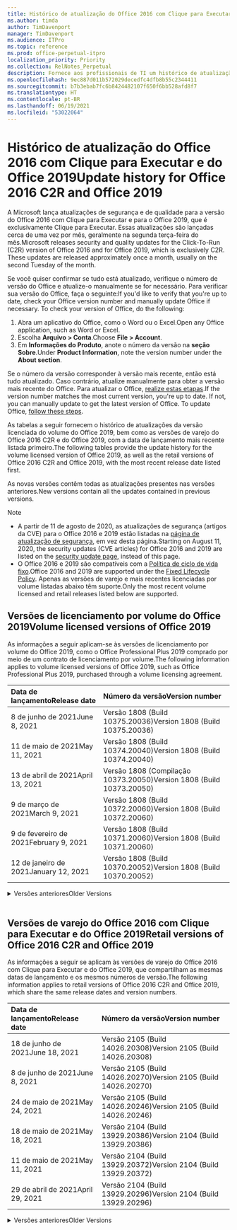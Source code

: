 ```yaml
---
title: Histórico de atualização do Office 2016 com Clique para Executar e do Office 2019
ms.author: timda
author: TimDavenport
manager: TimDavenport
ms.audience: ITPro
ms.topic: reference
ms.prod: office-perpetual-itpro
localization_priority: Priority
ms.collection: RelNotes_Perpetual
description: Fornece aos profissionais de TI um histórico de atualização para versões perpétuas do Office 2016 e 2019 com Clique para Executar
ms.openlocfilehash: 9ec887d011b572029decedfc4dfb8b55c2344411
ms.sourcegitcommit: b7b3ebab7fc6b8424482107f650f6bb528afd8f7
ms.translationtype: HT
ms.contentlocale: pt-BR
ms.lasthandoff: 06/19/2021
ms.locfileid: "53022064"
---
```

# <a name="update-history-for-office-2016-c2r-and-office-2019"></a><span data-ttu-id="cbc84-103">Histórico de atualização do Office 2016 com Clique para Executar e do Office 2019</span><span class="sxs-lookup"><span data-stu-id="cbc84-103">Update history for Office 2016 C2R and Office 2019</span></span>

<span data-ttu-id="cbc84-p101">A Microsoft lança atualizações de segurança e de qualidade para a versão do Office 2016 com Clique para Executar e para o Office 2019, que é exclusivamente Clique para Executar. Essas atualizações são lançadas cerca de uma vez por mês, geralmente na segunda terça-feira do mês.</span><span class="sxs-lookup"><span data-stu-id="cbc84-p101">Microsoft releases security and quality updates for the Click-To-Run (C2R) version of Office 2016 and for Office 2019, which is exclusively C2R. These updates are released approximately once a month, usually on the second Tuesday of the month.</span></span>

<span data-ttu-id="cbc84-p102">Se você quiser confirmar se tudo está atualizado, verifique o número de versão do Office e atualize-o manualmente se for necessário. Para verificar sua versão do Office, faça o seguinte:</span><span class="sxs-lookup"><span data-stu-id="cbc84-p102">If you'd like to verify that you're up to date, check your Office version number and manually update Office if necessary. To check your version of Office, do the following:</span></span>

  1.    <span data-ttu-id="cbc84-108">Abra um aplicativo do Office, como o Word ou o Excel.</span><span class="sxs-lookup"><span data-stu-id="cbc84-108">Open any Office application, such as Word or Excel.</span></span>
  2.    <span data-ttu-id="cbc84-109">Escolha **Arquivo > Conta**.</span><span class="sxs-lookup"><span data-stu-id="cbc84-109">Choose **File > Account**.</span></span>
  3.    <span data-ttu-id="cbc84-110">Em **Informações do Produto**, anote o número da versão na **seção Sobre**.</span><span class="sxs-lookup"><span data-stu-id="cbc84-110">Under **Product Information**, note the version number under the **About section**.</span></span>

<span data-ttu-id="cbc84-p103">Se o número da versão corresponder à versão mais recente, então está tudo atualizado. Caso contrário, atualize manualmente para obter a versão mais recente do Office. Para atualizar o Office, [realize estas etapas](https://support.office.com/article/2ab296f3-7f03-43a2-8e50-46de917611c5).</span><span class="sxs-lookup"><span data-stu-id="cbc84-p103">If the version number matches the most current version, you're up to date. If not, you can manually update to get the latest version of Office. To update Office, [follow these steps](https://support.office.com/article/2ab296f3-7f03-43a2-8e50-46de917611c5).</span></span>


<span data-ttu-id="cbc84-114">As tabelas a seguir fornecem o histórico de atualizações da versão licenciada do volume do Office 2019, bem como as versões de varejo do Office 2016 C2R e do Office 2019, com a data de lançamento mais recente listada primeiro.</span><span class="sxs-lookup"><span data-stu-id="cbc84-114">The following tables provide the update history for the volume licensed version of Office 2019, as well as the retail versions of Office 2016 C2R and Office 2019, with the most recent release date listed first.</span></span>

<span data-ttu-id="cbc84-115">As novas versões contêm todas as atualizações presentes nas versões anteriores.</span><span class="sxs-lookup"><span data-stu-id="cbc84-115">New versions contain all the updates contained in previous versions.</span></span>


 > [!NOTE]
> - <span data-ttu-id="cbc84-116">A partir de 11 de agosto de 2020, as atualizações de segurança (artigos da CVE) para o Office 2016 e 2019 estão listadas na [página de atualização de segurança](./microsoft365-apps-security-updates.md), em vez desta página.</span><span class="sxs-lookup"><span data-stu-id="cbc84-116">Starting on August 11, 2020, the security updates (CVE articles) for Office 2016 and 2019 are listed on the [security update page](./microsoft365-apps-security-updates.md), instead of this page.</span></span> 
> - <span data-ttu-id="cbc84-117">O Office 2016 e 2019 são compatíveis com a [Política de ciclo de vida fixo](/lifecycle/policies/fixed).</span><span class="sxs-lookup"><span data-stu-id="cbc84-117">Office 2016 and 2019 are supported under the [Fixed Lifecycle Policy](/lifecycle/policies/fixed).</span></span> <span data-ttu-id="cbc84-118">Apenas as versões de varejo e mais recentes licenciadas por volume listadas abaixo têm suporte.</span><span class="sxs-lookup"><span data-stu-id="cbc84-118">Only the most recent volume licensed and retail releases listed below are supported.</span></span>


## <a name="volume-licensed-versions-of-office-2019"></a><span data-ttu-id="cbc84-119">Versões de licenciamento por volume do Office 2019</span><span class="sxs-lookup"><span data-stu-id="cbc84-119">Volume licensed versions of Office 2019</span></span>
<span data-ttu-id="cbc84-120">As informações a seguir aplicam-se às versões de licenciamento por volume do Office 2019, como o Office Professional Plus 2019 comprado por meio de um contrato de licenciamento por volume.</span><span class="sxs-lookup"><span data-stu-id="cbc84-120">The following information applies to volume licensed versions of Office 2019, such as Office Professional Plus 2019, purchased through a volume licensing agreement.</span></span>

[//]: # (NÃO REMOVA O INÍCIO DA TABELA VL)


|<span data-ttu-id="cbc84-122">**Data de lançamento**</span><span class="sxs-lookup"><span data-stu-id="cbc84-122">**Release date**</span></span>|<span data-ttu-id="cbc84-123">**Número da versão**</span><span class="sxs-lookup"><span data-stu-id="cbc84-123">**Version number**</span></span>|
|:-----|:-----|
|<span data-ttu-id="cbc84-124">8 de junho de 2021</span><span class="sxs-lookup"><span data-stu-id="cbc84-124">June 8, 2021</span></span>|<span data-ttu-id="cbc84-125">Versão 1808 (Build 10375.20036)</span><span class="sxs-lookup"><span data-stu-id="cbc84-125">Version 1808 (Build 10375.20036)</span></span>|
|<span data-ttu-id="cbc84-126">11 de maio de 2021</span><span class="sxs-lookup"><span data-stu-id="cbc84-126">May 11, 2021</span></span>|<span data-ttu-id="cbc84-127">Versão 1808 (Build 10374.20040)</span><span class="sxs-lookup"><span data-stu-id="cbc84-127">Version 1808 (Build 10374.20040)</span></span>|
|<span data-ttu-id="cbc84-128">13 de abril de 2021</span><span class="sxs-lookup"><span data-stu-id="cbc84-128">April 13, 2021</span></span>|<span data-ttu-id="cbc84-129">Versão 1808 (Compilação 10373.20050)</span><span class="sxs-lookup"><span data-stu-id="cbc84-129">Version 1808 (Build 10373.20050)</span></span>|
|<span data-ttu-id="cbc84-130">9 de março de 2021</span><span class="sxs-lookup"><span data-stu-id="cbc84-130">March 9, 2021</span></span>|<span data-ttu-id="cbc84-131">Versão 1808 (Build 10372.20060)</span><span class="sxs-lookup"><span data-stu-id="cbc84-131">Version 1808 (Build 10372.20060)</span></span>|
|<span data-ttu-id="cbc84-132">9 de fevereiro de 2021</span><span class="sxs-lookup"><span data-stu-id="cbc84-132">February 9, 2021</span></span>|<span data-ttu-id="cbc84-133">Versão 1808 (Build 10371.20060)</span><span class="sxs-lookup"><span data-stu-id="cbc84-133">Version 1808 (Build 10371.20060)</span></span>|
|<span data-ttu-id="cbc84-134">12 de janeiro de 2021</span><span class="sxs-lookup"><span data-stu-id="cbc84-134">January 12, 2021</span></span>|<span data-ttu-id="cbc84-135">Versão 1808 (Build 10370.20052)</span><span class="sxs-lookup"><span data-stu-id="cbc84-135">Version 1808 (Build 10370.20052)</span></span>|


[//]: # (NÃO REMOVA O FINAL DA TABELA VL)

<details>
<summary><span data-ttu-id="cbc84-137">Versões anteriores</span><span class="sxs-lookup"><span data-stu-id="cbc84-137">Older Versions</span></span></summary>
 

[//]: # (NÃO REMOVA O INÍCIO DA ANTIGA TABELA VL)


|<span data-ttu-id="cbc84-139">**Data de lançamento**</span><span class="sxs-lookup"><span data-stu-id="cbc84-139">**Release date**</span></span>|<span data-ttu-id="cbc84-140">**Número da versão**</span><span class="sxs-lookup"><span data-stu-id="cbc84-140">**Version number**</span></span>|
|:-----|:-----|
|<span data-ttu-id="cbc84-141">8 de dezembro de 2020</span><span class="sxs-lookup"><span data-stu-id="cbc84-141">December 8, 2020</span></span>|<span data-ttu-id="cbc84-142">Versão 1808 (Build 10369.20032)</span><span class="sxs-lookup"><span data-stu-id="cbc84-142">Version 1808 (Build 10369.20032)</span></span>|
|<span data-ttu-id="cbc84-143">10 de novembro de 2020</span><span class="sxs-lookup"><span data-stu-id="cbc84-143">November 10, 2020</span></span>|<span data-ttu-id="cbc84-144">Versão 1808 (Build 10368.20035)</span><span class="sxs-lookup"><span data-stu-id="cbc84-144">Version 1808 (Build 10368.20035)</span></span>|
|<span data-ttu-id="cbc84-145">13 de outubro de 2020</span><span class="sxs-lookup"><span data-stu-id="cbc84-145">October 13, 2020</span></span>|<span data-ttu-id="cbc84-146">Versão 1808 (Build 10367.20048)</span><span class="sxs-lookup"><span data-stu-id="cbc84-146">Version 1808 (Build 10367.20048)</span></span>|
|<span data-ttu-id="cbc84-147">8 de setembro de 2020</span><span class="sxs-lookup"><span data-stu-id="cbc84-147">September 8, 2020</span></span>|<span data-ttu-id="cbc84-148">Versão 1808 (build 10366.20016)</span><span class="sxs-lookup"><span data-stu-id="cbc84-148">Version 1808 (Build 10366.20016)</span></span>|
|<span data-ttu-id="cbc84-149">11 de agosto de 2020</span><span class="sxs-lookup"><span data-stu-id="cbc84-149">August 11, 2020</span></span>|<span data-ttu-id="cbc84-150">Versão 1808 (Compilação 10364.20059)</span><span class="sxs-lookup"><span data-stu-id="cbc84-150">Version 1808 (Build 10364.20059)</span></span>|
|<span data-ttu-id="cbc84-151">14 de julho de 2020</span><span class="sxs-lookup"><span data-stu-id="cbc84-151">July 14, 2020</span></span>   |<span data-ttu-id="cbc84-152">Versão 1808 (Build 10363.20015)</span><span class="sxs-lookup"><span data-stu-id="cbc84-152">Version 1808 (Build 10363.20015)</span></span>  |
|<span data-ttu-id="cbc84-153">9 de junho de 2020</span><span class="sxs-lookup"><span data-stu-id="cbc84-153">June 9, 2020</span></span>   |<span data-ttu-id="cbc84-154">Versão 1808 (Compilação 10361.20002)</span><span class="sxs-lookup"><span data-stu-id="cbc84-154">Version 1808 (Build 10361.20002)</span></span>  |
|<span data-ttu-id="cbc84-155">12 de maio de 2020</span><span class="sxs-lookup"><span data-stu-id="cbc84-155">May 12, 2020</span></span>   |<span data-ttu-id="cbc84-156">Versão 1808 (Build 10359.20023)</span><span class="sxs-lookup"><span data-stu-id="cbc84-156">Version 1808 (Build 10359.20023)</span></span>  |
|<span data-ttu-id="cbc84-157">14 de abril de 2020</span><span class="sxs-lookup"><span data-stu-id="cbc84-157">April 14, 2020</span></span>   |<span data-ttu-id="cbc84-158">Versão 1808 (Build 10358.20061)</span><span class="sxs-lookup"><span data-stu-id="cbc84-158">Version 1808 (Build 10358.20061)</span></span>  |
|<span data-ttu-id="cbc84-159">10 de março de 2020</span><span class="sxs-lookup"><span data-stu-id="cbc84-159">March 10, 2020</span></span>   |<span data-ttu-id="cbc84-160">Versão 1808 (Build 10357.20081)</span><span class="sxs-lookup"><span data-stu-id="cbc84-160">Version 1808 (Build 10357.20081)</span></span>  |
|<span data-ttu-id="cbc84-161">11 de fevereiro de 2020</span><span class="sxs-lookup"><span data-stu-id="cbc84-161">February 11, 2020</span></span>   |<span data-ttu-id="cbc84-162">Versão 1808 (Build 10356.20006)</span><span class="sxs-lookup"><span data-stu-id="cbc84-162">Version 1808 (Build 10356.20006)</span></span>  |


[//]: # (NÃO REMOVA O FINAL DA ANTIGA TABELA VL)

</details>


<br/>

## <a name="retail-versions-of-office-2016-c2r-and-office-2019"></a><span data-ttu-id="cbc84-164">Versões de varejo do Office 2016 com Clique para Executar e do Office 2019</span><span class="sxs-lookup"><span data-stu-id="cbc84-164">Retail versions of Office 2016 C2R and Office 2019</span></span>
<span data-ttu-id="cbc84-165">As informações a seguir se aplicam às versões de varejo do Office 2016 com Clique para Executar e do Office 2019, que compartilham as mesmas datas de lançamento e os mesmos números de versão.</span><span class="sxs-lookup"><span data-stu-id="cbc84-165">The following information applies to retail versions of Office 2016 C2R and Office 2019, which share the same release dates and version numbers.</span></span>

[//]: # (NÃO REMOVA O INÍCIO DA TABELA DE VAREJO)


|<span data-ttu-id="cbc84-167">**Data de lançamento**</span><span class="sxs-lookup"><span data-stu-id="cbc84-167">**Release date**</span></span>|<span data-ttu-id="cbc84-168">**Número da versão**</span><span class="sxs-lookup"><span data-stu-id="cbc84-168">**Version number**</span></span>|
|:-----|:-----|
|<span data-ttu-id="cbc84-169">18 de junho de 2021</span><span class="sxs-lookup"><span data-stu-id="cbc84-169">June 18, 2021</span></span>|<span data-ttu-id="cbc84-170">Versão 2105 (Build 14026.20308)</span><span class="sxs-lookup"><span data-stu-id="cbc84-170">Version 2105 (Build 14026.20308)</span></span>|
|<span data-ttu-id="cbc84-171">8 de junho de 2021</span><span class="sxs-lookup"><span data-stu-id="cbc84-171">June 8, 2021</span></span>|<span data-ttu-id="cbc84-172">Versão 2105 (Build 14026.20270)</span><span class="sxs-lookup"><span data-stu-id="cbc84-172">Version 2105 (Build 14026.20270)</span></span>|
|<span data-ttu-id="cbc84-173">24 de maio de 2021</span><span class="sxs-lookup"><span data-stu-id="cbc84-173">May 24, 2021</span></span>|<span data-ttu-id="cbc84-174">Versão 2105 (Build 14026.20246)</span><span class="sxs-lookup"><span data-stu-id="cbc84-174">Version 2105 (Build 14026.20246)</span></span>|
|<span data-ttu-id="cbc84-175">18 de maio de 2021</span><span class="sxs-lookup"><span data-stu-id="cbc84-175">May 18, 2021</span></span>|<span data-ttu-id="cbc84-176">Versão 2104 (Build 13929.20386)</span><span class="sxs-lookup"><span data-stu-id="cbc84-176">Version 2104 (Build 13929.20386)</span></span>|
|<span data-ttu-id="cbc84-177">11 de maio de 2021</span><span class="sxs-lookup"><span data-stu-id="cbc84-177">May 11, 2021</span></span>|<span data-ttu-id="cbc84-178">Versão 2104 (Build 13929.20372)</span><span class="sxs-lookup"><span data-stu-id="cbc84-178">Version 2104 (Build 13929.20372)</span></span>|
|<span data-ttu-id="cbc84-179">29 de abril de 2021</span><span class="sxs-lookup"><span data-stu-id="cbc84-179">April 29, 2021</span></span>|<span data-ttu-id="cbc84-180">Versão 2104 (Build 13929.20296)</span><span class="sxs-lookup"><span data-stu-id="cbc84-180">Version 2104 (Build 13929.20296)</span></span>|


[//]: # (NÃO REMOVA O FINAL DA TABELA DE VAREJO)

<details>
<summary><span data-ttu-id="cbc84-182">Versões anteriores</span><span class="sxs-lookup"><span data-stu-id="cbc84-182">Older Versions</span></span></summary>
 

[//]: # (NÃO REMOVA O INÍCIO DA ANTIGA TABELA DE VAREJO)


|<span data-ttu-id="cbc84-184">**Data de lançamento**</span><span class="sxs-lookup"><span data-stu-id="cbc84-184">**Release date**</span></span>|<span data-ttu-id="cbc84-185">**Número da versão**</span><span class="sxs-lookup"><span data-stu-id="cbc84-185">**Version number**</span></span>|
|:-----|:-----|
|<span data-ttu-id="cbc84-186">23 de abril de 2021</span><span class="sxs-lookup"><span data-stu-id="cbc84-186">April 23, 2021</span></span>|<span data-ttu-id="cbc84-187">Versão 2103 (Build 13901.20462)</span><span class="sxs-lookup"><span data-stu-id="cbc84-187">Version 2103 (Build 13901.20462)</span></span>|
|<span data-ttu-id="cbc84-188">13 de abril de 2021</span><span class="sxs-lookup"><span data-stu-id="cbc84-188">April 13, 2021</span></span>|<span data-ttu-id="cbc84-189">Versão 2103 (Compilação 13901.20400)</span><span class="sxs-lookup"><span data-stu-id="cbc84-189">Version 2103 (Build 13901.20400)</span></span>|
|<span data-ttu-id="cbc84-190">2 de abril de 2021</span><span class="sxs-lookup"><span data-stu-id="cbc84-190">April 2, 2021</span></span>|<span data-ttu-id="cbc84-191">Versão 2103 (Build 13901.20336)</span><span class="sxs-lookup"><span data-stu-id="cbc84-191">Version 2103 (Build 13901.20336)</span></span>|
|<span data-ttu-id="cbc84-192">30 de março de 2021</span><span class="sxs-lookup"><span data-stu-id="cbc84-192">March 30, 2021</span></span>|<span data-ttu-id="cbc84-193">Versão 2103 (Compilação 13901.20312)</span><span class="sxs-lookup"><span data-stu-id="cbc84-193">Version 2103 (Build 13901.20312)</span></span>|
|<span data-ttu-id="cbc84-194">18 de março, 2021</span><span class="sxs-lookup"><span data-stu-id="cbc84-194">March 18, 2021</span></span>|<span data-ttu-id="cbc84-195">Versão 2102 (Build 13801.20360)</span><span class="sxs-lookup"><span data-stu-id="cbc84-195">Version 2102 (Build 13801.20360)</span></span>|
|<span data-ttu-id="cbc84-196">9 de março de 2021</span><span class="sxs-lookup"><span data-stu-id="cbc84-196">March 9, 2021</span></span>|<span data-ttu-id="cbc84-197">Versão 2102 (Build 13801.20294)</span><span class="sxs-lookup"><span data-stu-id="cbc84-197">Version 2102 (Build 13801.20294)</span></span>|
|<span data-ttu-id="cbc84-198">1 de março de 2021</span><span class="sxs-lookup"><span data-stu-id="cbc84-198">March 1, 2021</span></span>|<span data-ttu-id="cbc84-199">Versão 2102 (Build 13801.20266)</span><span class="sxs-lookup"><span data-stu-id="cbc84-199">Version 2102 (Build 13801.20266)</span></span>|
|<span data-ttu-id="cbc84-200">16 de fevereiro de 2021</span><span class="sxs-lookup"><span data-stu-id="cbc84-200">February 16, 2021</span></span>|<span data-ttu-id="cbc84-201">Versão 2101 (Compilação 13628.20448)</span><span class="sxs-lookup"><span data-stu-id="cbc84-201">Version 2101 (Build 13628.20448)</span></span>|
|<span data-ttu-id="cbc84-202">9 de fevereiro de 2021</span><span class="sxs-lookup"><span data-stu-id="cbc84-202">February 9, 2021</span></span>|<span data-ttu-id="cbc84-203">Versão 2101 (Build 13628.20380)</span><span class="sxs-lookup"><span data-stu-id="cbc84-203">Version 2101 (Build 13628.20380)</span></span>|
|<span data-ttu-id="cbc84-204">26 de janeiro de 2021</span><span class="sxs-lookup"><span data-stu-id="cbc84-204">January 26, 2021</span></span>|<span data-ttu-id="cbc84-205">Versão 2101 (Build 13628.20274)</span><span class="sxs-lookup"><span data-stu-id="cbc84-205">Version 2101 (Build 13628.20274)</span></span>|
|<span data-ttu-id="cbc84-206">21 de janeiro de 2021</span><span class="sxs-lookup"><span data-stu-id="cbc84-206">January 21, 2021</span></span>|<span data-ttu-id="cbc84-207">Versão 2012 (Compilação 13530.20440)</span><span class="sxs-lookup"><span data-stu-id="cbc84-207">Version 2012 (Build 13530.20440)</span></span>|
|<span data-ttu-id="cbc84-208">12 de janeiro de 2021</span><span class="sxs-lookup"><span data-stu-id="cbc84-208">January 12, 2021</span></span>|<span data-ttu-id="cbc84-209">Versão 2012 (Build 13530.20376)</span><span class="sxs-lookup"><span data-stu-id="cbc84-209">Version 2012 (Build 13530.20376)</span></span>|
|<span data-ttu-id="cbc84-210">5 de janeiro de 2021</span><span class="sxs-lookup"><span data-stu-id="cbc84-210">January 5, 2021</span></span>|<span data-ttu-id="cbc84-211">Versão 2012 (Compilação 13530.20316)</span><span class="sxs-lookup"><span data-stu-id="cbc84-211">Version 2012 (Build 13530.20316)</span></span>|
|<span data-ttu-id="cbc84-212">21 de dezembro de 2020</span><span class="sxs-lookup"><span data-stu-id="cbc84-212">December 21, 2020</span></span>|<span data-ttu-id="cbc84-213">Version 2011 (Compilação 13426.20404)</span><span class="sxs-lookup"><span data-stu-id="cbc84-213">Version 2011 (Build 13426.20404)</span></span>|
|<span data-ttu-id="cbc84-214">8 de dezembro de 2020</span><span class="sxs-lookup"><span data-stu-id="cbc84-214">December 8, 2020</span></span>|<span data-ttu-id="cbc84-215">Versão 2011 (Build 13426.20332)</span><span class="sxs-lookup"><span data-stu-id="cbc84-215">Version 2011 (Build 13426.20332)</span></span>|
|<span data-ttu-id="cbc84-216">2 de dezembro de 2020</span><span class="sxs-lookup"><span data-stu-id="cbc84-216">December 2, 2020</span></span>|<span data-ttu-id="cbc84-217">Versão 2011 (Build 13426.20308)</span><span class="sxs-lookup"><span data-stu-id="cbc84-217">Version 2011 (Build 13426.20308)</span></span>|
|<span data-ttu-id="cbc84-218">30 de novembro de 2020</span><span class="sxs-lookup"><span data-stu-id="cbc84-218">November 30, 2020</span></span>|<span data-ttu-id="cbc84-219">Versão 2011 (Build 13426.20294)</span><span class="sxs-lookup"><span data-stu-id="cbc84-219">Version 2011 (Build 13426.20294)</span></span>|
|<span data-ttu-id="cbc84-220">23 de novembro de 2020</span><span class="sxs-lookup"><span data-stu-id="cbc84-220">November 23, 2020</span></span>|<span data-ttu-id="cbc84-221">Versão 2011 (Build 13426.20274)</span><span class="sxs-lookup"><span data-stu-id="cbc84-221">Version 2011 (Build 13426.20274)</span></span>|
|<span data-ttu-id="cbc84-222">17 de novembro de 2020</span><span class="sxs-lookup"><span data-stu-id="cbc84-222">November 17, 2020</span></span>|<span data-ttu-id="cbc84-223">Versão 2010 (Build 13328.20408)</span><span class="sxs-lookup"><span data-stu-id="cbc84-223">Version 2010 (Build 13328.20408)</span></span>|
|<span data-ttu-id="cbc84-224">10 de novembro de 2020</span><span class="sxs-lookup"><span data-stu-id="cbc84-224">November 10, 2020</span></span>|<span data-ttu-id="cbc84-225">Versão 2010 (Build 13328.20356)</span><span class="sxs-lookup"><span data-stu-id="cbc84-225">Version 2010 (Build 13328.20356)</span></span>|
|<span data-ttu-id="cbc84-226">27 de outubro de 2020</span><span class="sxs-lookup"><span data-stu-id="cbc84-226">October 27, 2020</span></span>|<span data-ttu-id="cbc84-227">Versão 2010 (Compilação 13328.20292)</span><span class="sxs-lookup"><span data-stu-id="cbc84-227">Version 2010 (Build 13328.20292)</span></span>|
|<span data-ttu-id="cbc84-228">21 de outubro de 2020</span><span class="sxs-lookup"><span data-stu-id="cbc84-228">October 21, 2020</span></span>|<span data-ttu-id="cbc84-229">Versão 2009 (Compilação 13231.20418)</span><span class="sxs-lookup"><span data-stu-id="cbc84-229">Version 2009 (Build 13231.20418)</span></span>|
|<span data-ttu-id="cbc84-230">13 de outubro de 2020</span><span class="sxs-lookup"><span data-stu-id="cbc84-230">October 13, 2020</span></span>|<span data-ttu-id="cbc84-231">Versão 2009 (Build 13231.20390)</span><span class="sxs-lookup"><span data-stu-id="cbc84-231">Version 2009 (Build 13231.20390)</span></span>|
|<span data-ttu-id="cbc84-232">8 de outubro de 2020</span><span class="sxs-lookup"><span data-stu-id="cbc84-232">October 8, 2020</span></span>|<span data-ttu-id="cbc84-233">Versão 2009 (Build 13231.20368)</span><span class="sxs-lookup"><span data-stu-id="cbc84-233">Version 2009 (Build 13231.20368)</span></span>|
|<span data-ttu-id="cbc84-234">28 de setembro de 2020</span><span class="sxs-lookup"><span data-stu-id="cbc84-234">September 28, 2020</span></span>|<span data-ttu-id="cbc84-235">Versão 2009 (Build 13231.20262)</span><span class="sxs-lookup"><span data-stu-id="cbc84-235">Version 2009 (Build 13231.20262)</span></span>|
|<span data-ttu-id="cbc84-236">22 de setembro de 2020</span><span class="sxs-lookup"><span data-stu-id="cbc84-236">September 22, 2020</span></span>|<span data-ttu-id="cbc84-237">Versão 2008 (Build 13127.20508)</span><span class="sxs-lookup"><span data-stu-id="cbc84-237">Version 2008 (Build 13127.20508)</span></span>|
|<span data-ttu-id="cbc84-238">9 de setembro de 2020</span><span class="sxs-lookup"><span data-stu-id="cbc84-238">September 9, 2020</span></span>|<span data-ttu-id="cbc84-239">Versão 2008 (Build 13127.20408)</span><span class="sxs-lookup"><span data-stu-id="cbc84-239">Version 2008 (Build 13127.20408)</span></span>|
|<span data-ttu-id="cbc84-240">31 de agosto de 2020</span><span class="sxs-lookup"><span data-stu-id="cbc84-240">August 31, 2020</span></span>|<span data-ttu-id="cbc84-241">Versão 2008 (Compilação 13127.20296)</span><span class="sxs-lookup"><span data-stu-id="cbc84-241">Version 2008 (Build 13127.20296)</span></span>|
|<span data-ttu-id="cbc84-242">25 de agosto de 2020</span><span class="sxs-lookup"><span data-stu-id="cbc84-242">August 25, 2020</span></span>|<span data-ttu-id="cbc84-243">Versão 2007 (Compilação 13029.20460)</span><span class="sxs-lookup"><span data-stu-id="cbc84-243">Version 2007 (Build 13029.20460)</span></span>|
|<span data-ttu-id="cbc84-244">11 de agosto de 2020</span><span class="sxs-lookup"><span data-stu-id="cbc84-244">August 11, 2020</span></span>|<span data-ttu-id="cbc84-245">Versão 2007 (Compilação 13029.20344)</span><span class="sxs-lookup"><span data-stu-id="cbc84-245">Version 2007 (Build 13029.20344)</span></span>|
|<span data-ttu-id="cbc84-246">30 de julho de 2020</span><span class="sxs-lookup"><span data-stu-id="cbc84-246">July 30, 2020</span></span>|<span data-ttu-id="cbc84-247">Versão 2007 (Build 13029.20308)</span><span class="sxs-lookup"><span data-stu-id="cbc84-247">Version 2007 (Build 13029.20308)</span></span>  |
|<span data-ttu-id="cbc84-248">28 de julho de 2020</span><span class="sxs-lookup"><span data-stu-id="cbc84-248">July 28, 2020</span></span>|<span data-ttu-id="cbc84-249">Versão 2006 (Build 13001.20498)</span><span class="sxs-lookup"><span data-stu-id="cbc84-249">Version 2006 (Build 13001.20498)</span></span>  |
|<span data-ttu-id="cbc84-250">14 de julho de 2020</span><span class="sxs-lookup"><span data-stu-id="cbc84-250">July 14, 2020</span></span>|<span data-ttu-id="cbc84-251">Versão 2006 (Build 13001.20384)</span><span class="sxs-lookup"><span data-stu-id="cbc84-251">Version 2006 (Build 13001.20384)</span></span>  |
|<span data-ttu-id="cbc84-252">30 de junho de 2020</span><span class="sxs-lookup"><span data-stu-id="cbc84-252">June 30, 2020</span></span>|<span data-ttu-id="cbc84-253">Versão 2006 (Compilação 13001.20266)</span><span class="sxs-lookup"><span data-stu-id="cbc84-253">Version 2006 (Build 13001.20266)</span></span>  |
|<span data-ttu-id="cbc84-254">24 de junho de 2020</span><span class="sxs-lookup"><span data-stu-id="cbc84-254">June 24, 2020</span></span>|<span data-ttu-id="cbc84-255">Versão 2005 (Compilação 12827.20470)</span><span class="sxs-lookup"><span data-stu-id="cbc84-255">Version 2005 (Build 12827.20470)</span></span>  |
|<span data-ttu-id="cbc84-256">9 de junho de 2020</span><span class="sxs-lookup"><span data-stu-id="cbc84-256">June 9, 2020</span></span>|<span data-ttu-id="cbc84-257">Versão 2005 (Compilação 12827.20336)</span><span class="sxs-lookup"><span data-stu-id="cbc84-257">Version 2005 (Build 12827.20336)</span></span>  |
|<span data-ttu-id="cbc84-258">2 de junho de 2020</span><span class="sxs-lookup"><span data-stu-id="cbc84-258">June 2, 2020</span></span>|<span data-ttu-id="cbc84-259">Versão 2005 (Compilação 12827.20268)</span><span class="sxs-lookup"><span data-stu-id="cbc84-259">Version 2005 (Build 12827.20268)</span></span>  |
|<span data-ttu-id="cbc84-260">21 de maio de 2020</span><span class="sxs-lookup"><span data-stu-id="cbc84-260">May 21, 2020</span></span>|<span data-ttu-id="cbc84-261">Versão 2004 (Compilação 12730.20352)</span><span class="sxs-lookup"><span data-stu-id="cbc84-261">Version 2004 (Build 12730.20352)</span></span>  |
|<span data-ttu-id="cbc84-262">12 de maio de 2020</span><span class="sxs-lookup"><span data-stu-id="cbc84-262">May 12, 2020</span></span>|<span data-ttu-id="cbc84-263">Versão 2004 (Build 12730.20270)</span><span class="sxs-lookup"><span data-stu-id="cbc84-263">Version 2004 (Build 12730.20270)</span></span>  |
|<span data-ttu-id="cbc84-264">04 de maio de 2020</span><span class="sxs-lookup"><span data-stu-id="cbc84-264">May 4, 2020</span></span>|<span data-ttu-id="cbc84-265">Versão 2004 (Build 12730.20250)</span><span class="sxs-lookup"><span data-stu-id="cbc84-265">Version 2004 (Build 12730.20250)</span></span>  |
|<span data-ttu-id="cbc84-266">29 de abril de 2020</span><span class="sxs-lookup"><span data-stu-id="cbc84-266">April 29, 2020</span></span>|<span data-ttu-id="cbc84-267">Versão 2004 (Build 12730.20236)</span><span class="sxs-lookup"><span data-stu-id="cbc84-267">Version 2004 (Build 12730.20236)</span></span>  |
|<span data-ttu-id="cbc84-268">15 de abril de 2020</span><span class="sxs-lookup"><span data-stu-id="cbc84-268">April 15, 2020</span></span>|<span data-ttu-id="cbc84-269">Versão 2003 (Build 12624.20466)</span><span class="sxs-lookup"><span data-stu-id="cbc84-269">Version 2003 (Build 12624.20466)</span></span>  |
|<span data-ttu-id="cbc84-270">14 de abril de 2020</span><span class="sxs-lookup"><span data-stu-id="cbc84-270">April 14, 2020</span></span>|<span data-ttu-id="cbc84-271">Versão 2003 (Build 12624.20442)</span><span class="sxs-lookup"><span data-stu-id="cbc84-271">Version 2003 (Build 12624.20442)</span></span>  |
|<span data-ttu-id="cbc84-272">31 de março de 2020</span><span class="sxs-lookup"><span data-stu-id="cbc84-272">March 31, 2020</span></span>|<span data-ttu-id="cbc84-273">Versão 2003 (Build 12624.20382)</span><span class="sxs-lookup"><span data-stu-id="cbc84-273">Version 2003 (Build 12624.20382)</span></span>  |
|<span data-ttu-id="cbc84-274">25 de março de 2020</span><span class="sxs-lookup"><span data-stu-id="cbc84-274">March 25, 2020</span></span>|<span data-ttu-id="cbc84-275">Versão 2003 (Build 12624.20320)</span><span class="sxs-lookup"><span data-stu-id="cbc84-275">Version 2003 (Build 12624.20320)</span></span>  |
|<span data-ttu-id="cbc84-276">10 de março de 2020</span><span class="sxs-lookup"><span data-stu-id="cbc84-276">March 10, 2020</span></span>|<span data-ttu-id="cbc84-277">Versão 2002 (Build 12527.20278)</span><span class="sxs-lookup"><span data-stu-id="cbc84-277">Version 2002 (Build 12527.20278)</span></span>  |
|<span data-ttu-id="cbc84-278">1º de março de 2020</span><span class="sxs-lookup"><span data-stu-id="cbc84-278">March 1, 2020</span></span>   |<span data-ttu-id="cbc84-279">Versão 2002 (Build 12527.20242)</span><span class="sxs-lookup"><span data-stu-id="cbc84-279">Version 2002 (Build 12527.20242)</span></span>  |


[//]: # (NÃO REMOVA O FINAL DA ANTIGA TABELA DE VAREJO)


</details>